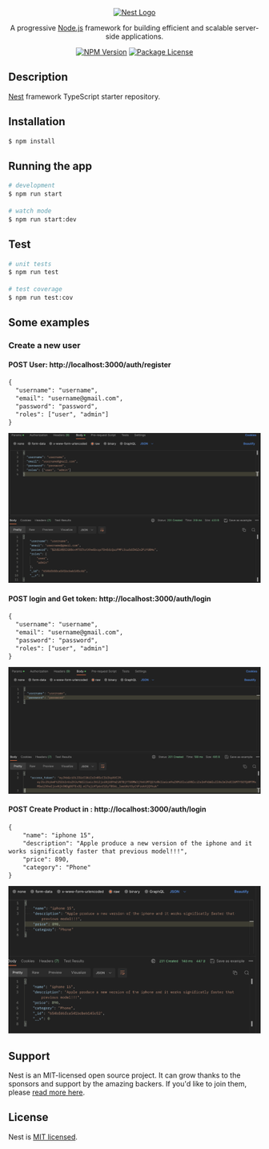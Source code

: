 <p align="center">
  <a href="http://nestjs.com/" target="blank"><img src="https://nestjs.com/img/logo-small.svg" width="200" alt="Nest Logo" /></a>
</p>

[circleci-image]: https://img.shields.io/circleci/build/github/nestjs/nest/master?token=abc123def456
[circleci-url]: https://circleci.com/gh/nestjs/nest

  <p align="center">A progressive <a href="http://nodejs.org" target="_blank">Node.js</a> framework for building efficient and scalable server-side applications.</p>
    <p align="center">
<a href="https://www.npmjs.com/~nestjscore" target="_blank"><img src="https://img.shields.io/npm/v/@nestjs/core.svg" alt="NPM Version" /></a>
<a href="https://www.npmjs.com/~nestjscore" target="_blank"><img src="https://img.shields.io/npm/l/@nestjs/core.svg" alt="Package License" /></a>


## Description

[Nest](https://github.com/nestjs/nest) framework TypeScript starter repository.

## Installation

```bash
$ npm install
```

## Running the app

```bash
# development
$ npm run start

# watch mode
$ npm run start:dev
```

## Test

```bash
# unit tests
$ npm run test

# test coverage
$ npm run test:cov
```
## Some examples

### Create a new user

#### POST User: http://localhost:3000/auth/register

```
{
  "username": "username",
  "email": "username@gmail.com",
  "password": "password",
  "roles": ["user", "admin"]
}
```
![AddUser](./images/addUser.png)

#### POST login and Get token: http://localhost:3000/auth/login

```
{
  "username": "username",
  "email": "username@gmail.com",
  "password": "password",
  "roles": ["user", "admin"]
}
```

![Login](./images/login.png)

#### POST Create Product in : http://localhost:3000/auth/login

```
{
    "name": "iphone 15",
    "description": "Apple produce a new version of the iphone and it works significatly faster that previous model!!!",
    "price": 890,
    "category": "Phone"
}
```

![Add Product](./images/addProduct.png)




## Support

Nest is an MIT-licensed open source project. It can grow thanks to the sponsors and support by the amazing backers. If you'd like to join them, please [read more here](https://docs.nestjs.com/support).

## License

Nest is [MIT licensed](LICENSE).
